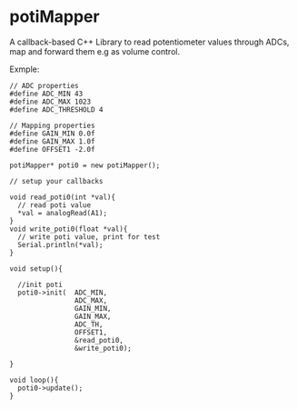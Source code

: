# potiMapper
A callback-based C++ Library to read potentiometer values through ADCs, map and forward them e.g as volume control.

Exmple:
```
// ADC properties
#define ADC_MIN 43
#define ADC_MAX 1023
#define ADC_THRESHOLD 4

// Mapping properties
#define GAIN_MIN 0.0f
#define GAIN_MAX 1.0f
#define OFFSET1 -2.0f

potiMapper* poti0 = new potiMapper();

// setup your callbacks

void read_poti0(int *val){
  // read poti value
  *val = analogRead(A1);
}
void write_poti0(float *val){
  // write poti value, print for test
  Serial.println(*val);
}

void setup(){

  //init poti
  poti0->init(  ADC_MIN,
                ADC_MAX,
                GAIN_MIN,
                GAIN_MAX,
                ADC_TH,
                OFFSET1,
                &read_poti0,
                &write_poti0);

}

void loop(){
  poti0->update();
}
```
